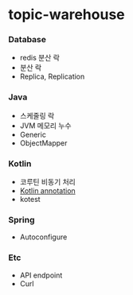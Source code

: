 # topic-warehouse

### Database
- redis 분산 락
- 분산 락
- Replica, Replication

### Java
- 스케줄링 락
- JVM 메모리 누수
- Generic
- ObjectMapper

### Kotlin
- 코루틴 비동기 처리
- [Kotlin annotation](https://kotlinlang.org/docs/annotations.html#annotation-use-site-targets)
- kotest

### Spring
- Autoconfigure

### Etc
- API endpoint
- Curl
